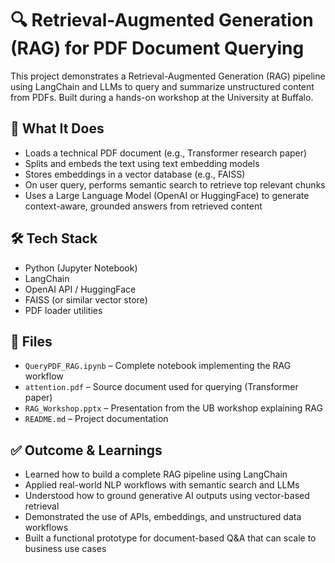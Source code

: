 # 🔍 Retrieval-Augmented Generation (RAG) for PDF Document Querying

This project demonstrates a Retrieval-Augmented Generation (RAG) pipeline using LangChain and LLMs to query and summarize unstructured content from PDFs. Built during a hands-on workshop at the University at Buffalo.

## 🧠 What It Does

- Loads a technical PDF document (e.g., Transformer research paper)
- Splits and embeds the text using text embedding models
- Stores embeddings in a vector database (e.g., FAISS)
- On user query, performs semantic search to retrieve top relevant chunks
- Uses a Large Language Model (OpenAI or HuggingFace) to generate context-aware, grounded answers from retrieved content

## 🛠️ Tech Stack
- Python (Jupyter Notebook)
- LangChain
- OpenAI API / HuggingFace
- FAISS (or similar vector store)
- PDF loader utilities

## 📂 Files

- `QueryPDF_RAG.ipynb` – Complete notebook implementing the RAG workflow
- `attention.pdf` – Source document used for querying (Transformer paper)
- `RAG_Workshop.pptx` – Presentation from the UB workshop explaining RAG
- `README.md` – Project documentation

## ✅ Outcome & Learnings

- Learned how to build a complete RAG pipeline using LangChain
- Applied real-world NLP workflows with semantic search and LLMs
- Understood how to ground generative AI outputs using vector-based retrieval
- Demonstrated the use of APIs, embeddings, and unstructured data workflows
- Built a functional prototype for document-based Q&A that can scale to business use cases
